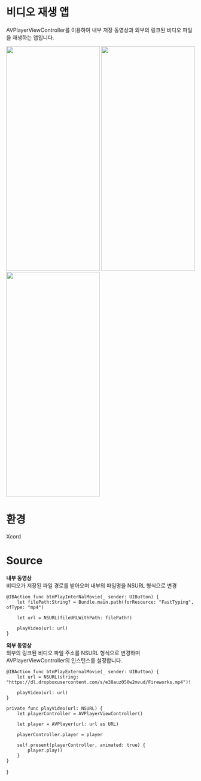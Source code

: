 # 비디오 재생 앱
AVPlayerViewController를 이용하여 내부 저장 동영상과 외부의 링크된 비디오 파일을 재생하는 앱입니다.

<img src="https://user-images.githubusercontent.com/105588287/173236284-6651ff36-ce80-499b-a016-d2b00961382e.png" width="250" height="600"/> <img src="https://user-images.githubusercontent.com/105588287/173236286-16d10057-9fe7-4ed5-bfc5-16998103f996.png" width="250" height="600"/> <img src="https://user-images.githubusercontent.com/105588287/173236287-89619a25-5225-4fc4-945b-11e3c9e08263.png" width="250" height="600"/>

# 환경
Xcord

# Source
**내부 동영상**\
비디오가 저장된 파일 경로를 받아오며 내부의 파일명을 NSURL 형식으로 변경

    @IBAction func btnPlayInterNalMovie(_ sender: UIButton) {
        let filePath:String? = Bundle.main.path(forResource: "FastTyping", ofType: "mp4")
        
        let url = NSURL(fileURLWithPath: filePath!)
        
        playVideo(url: url)
    }
    
**외부 동영상**\
외부의 링크된 비디오 파일 주소를 NSURL 형식으로 변경하며 AVPlayerViewController의 인스턴스를 설정합니다.


    @IBAction func btnPlayExternalMovie(_ sender: UIButton) {
        let url = NSURL(string: "https://dl.dropboxusercontent.com/s/e38auz050w2mvud/Fireworks.mp4")!
        
        playVideo(url: url)
    }
    
    private func playVideo(url: NSURL) {
        let playerController = AVPlayerViewController()
        
        let player = AVPlayer(url: url as URL)
        
        playerController.player = player
        
        self.present(playerController, animated: true) {
            player.play()
        }
    }
    
}
